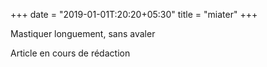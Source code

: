 +++
date = "2019-01-01T:20:20+05:30"
title = "miater"
+++

Mastiquer longuement, sans avaler
<!--more-->
Article en cours de rédaction

> 